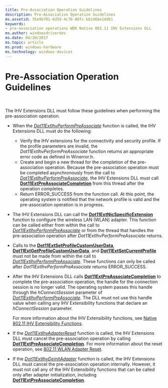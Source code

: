 ```yaml
---
title: Pre-Association Operation Guidelines
description: Pre-Association Operation Guidelines
ms.assetid: 35e9b701-6d5d-4c76-80fc-bb146be1ddb1
keywords:
- pre-association operations WDK Native 802.11 IHV Extensions DLL
ms.author: windowsdriverdev
ms.date: 04/20/2017
ms.topic: article
ms.prod: windows-hardware
ms.technology: windows-devices
---
```


# Pre-Association Operation Guidelines




 

The IHV Extensions DLL must follow these guidelines when performing the pre-association operation.

-   When the [*Dot11ExtIhvPerformPreAssociate*](https://msdn.microsoft.com/library/windows/hardware/ff547499) function is called, the IHV Extensions DLL must do the following:
    -   Verify the IHV extensions for the connectivity and security profile. If the profile parameters are invalid, the *Dot11ExtIhvPerformPreAssociate* function returns an appropriate error code as defined in Winerror.h.
    -   Create and begin a new thread for the completion of the pre-association operation. Because the pre-association operation must be completed asynchronously from the call to [*Dot11ExtIhvPerformPreAssociate*](https://msdn.microsoft.com/library/windows/hardware/ff547499), the IHV Extensions DLL must call [**Dot11ExtPreAssociateCompletion**](https://msdn.microsoft.com/library/windows/hardware/ff547538) from this thread after the operation completes.
    -   Return ERROR\_SUCCESS from the function call. At this point, the operating system is notified that the network profile is valid and the pre-association operation is in progress.
-   The IHV Extensions DLL can call the [**Dot11ExtNicSpecificExtension**](https://msdn.microsoft.com/library/windows/hardware/ff547526) function to configure the wireless LAN (WLAN) adapter. This function can be called either from within the call to [*Dot11ExtIhvPerformPreAssociate*](https://msdn.microsoft.com/library/windows/hardware/ff547499) or from the thread that handles the pre-association operation after *Dot11ExtIhvPerformPreAssociate* returns.

-   Calls to the [**Dot11ExtSetProfileCustomUserData**](https://msdn.microsoft.com/library/windows/hardware/ff547603), [**Dot11ExtGetProfileCustomUserData**](https://msdn.microsoft.com/library/windows/hardware/ff547430), and [**Dot11ExtSetCurrentProfile**](https://msdn.microsoft.com/library/windows/hardware/ff547574) must not be made from within the call to [*Dot11ExtIhvPerformPreAssociate*](https://msdn.microsoft.com/library/windows/hardware/ff547499). These functions can only be called after *Dot11ExtIhvPerformPreAssociate* returns ERROR\_SUCCESS.

-   After the IHV Extensions DLL calls [**Dot11ExtPreAssociateCompletion**](https://msdn.microsoft.com/library/windows/hardware/ff547538) to complete the pre-association operation, the handle for the connection session is no longer valid. The operating system passes this handle through the *hConnectSession* parameter of [*Dot11ExtIhvPerformPreAssociate*](https://msdn.microsoft.com/library/windows/hardware/ff547499). The DLL must not use this handle value when calling any IHV Extensibility functions that declare an *hConnectSession* parameter.

    For more information about the IHV Extensibility functions, see [Native 802.11 IHV Extensibility Functions](https://msdn.microsoft.com/library/windows/hardware/ff560609).

-   If the [*Dot11ExtIhvAdapterReset*](https://msdn.microsoft.com/library/windows/hardware/ff547434) function is called, the IHV Extensions DLL must cancel the pre-association operation by calling [**Dot11ExtPreAssociateCompletion**](https://msdn.microsoft.com/library/windows/hardware/ff547538). For more information about the reset operation, see [802.11 WLAN Adapter Reset](802-11-wlan-adapter-reset.md).

-   If the [*Dot11ExtIhvDeinitAdapter*](https://msdn.microsoft.com/library/windows/hardware/ff547452) function is called, the IHV Extensions DLL must cancel the pre-association operation internally. However, it must not call any of the IHV Extensibility functions that can be called only after adapter initialization, including [**Dot11ExtPreAssociateCompletion**](https://msdn.microsoft.com/library/windows/hardware/ff547538).

 

 





